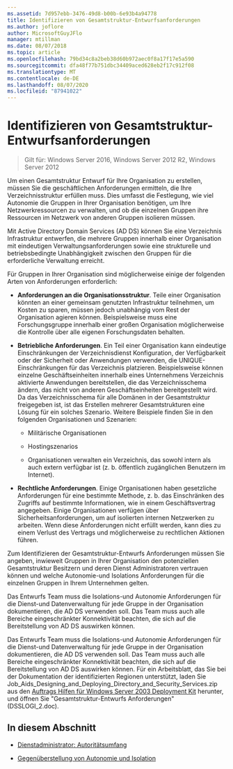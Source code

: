 ```yaml
---
ms.assetid: 7d957ebb-3476-49d8-b00b-6e93b4a94778
title: Identifizieren von Gesamtstruktur-Entwurfsanforderungen
ms.author: joflore
author: MicrosoftGuyJFlo
manager: mtillman
ms.date: 08/07/2018
ms.topic: article
ms.openlocfilehash: 79bd34c8a2beb38d60b972aec0f8a17f17e5a590
ms.sourcegitcommit: dfa48f77b751dbc34409aced628eb2f17c912f08
ms.translationtype: MT
ms.contentlocale: de-DE
ms.lasthandoff: 08/07/2020
ms.locfileid: "87941022"
---
```

# <a name="identifying-forest-design-requirements"></a>Identifizieren von Gesamtstruktur-Entwurfsanforderungen

> Gilt für: Windows Server 2016, Windows Server 2012 R2, Windows Server 2012

Um einen Gesamtstruktur Entwurf für Ihre Organisation zu erstellen, müssen Sie die geschäftlichen Anforderungen ermitteln, die Ihre Verzeichnisstruktur erfüllen muss. Dies umfasst die Festlegung, wie viel Autonomie die Gruppen in Ihrer Organisation benötigen, um Ihre Netzwerkressourcen zu verwalten, und ob die einzelnen Gruppen ihre Ressourcen im Netzwerk von anderen Gruppen isolieren müssen.

Mit Active Directory Domain Services (AD DS) können Sie eine Verzeichnis Infrastruktur entwerfen, die mehrere Gruppen innerhalb einer Organisation mit eindeutigen Verwaltungsanforderungen sowie eine strukturelle und betriebsbedingte Unabhängigkeit zwischen den Gruppen für die erforderliche Verwaltung erreicht.

Für Gruppen in Ihrer Organisation sind möglicherweise einige der folgenden Arten von Anforderungen erforderlich:

- **Anforderungen an die Organisationsstruktur**. Teile einer Organisation könnten an einer gemeinsam genutzten Infrastruktur teilnehmen, um Kosten zu sparen, müssen jedoch unabhängig vom Rest der Organisation agieren können. Beispielsweise muss eine Forschungsgruppe innerhalb einer großen Organisation möglicherweise die Kontrolle über alle eigenen Forschungsdaten behalten.

- **Betriebliche Anforderungen**. Ein Teil einer Organisation kann eindeutige Einschränkungen der Verzeichnisdienst Konfiguration, der Verfügbarkeit oder der Sicherheit oder Anwendungen verwenden, die UNIQUE-Einschränkungen für das Verzeichnis platzieren. Beispielsweise können einzelne Geschäftseinheiten innerhalb eines Unternehmens Verzeichnis aktivierte Anwendungen bereitstellen, die das Verzeichnisschema ändern, das nicht von anderen Geschäftseinheiten bereitgestellt wird. Da das Verzeichnisschema für alle Domänen in der Gesamtstruktur freigegeben ist, ist das Erstellen mehrerer Gesamtstrukturen eine Lösung für ein solches Szenario. Weitere Beispiele finden Sie in den folgenden Organisationen und Szenarien:

    - Militärische Organisationen

    - Hostingszenarios

    - Organisationen verwalten ein Verzeichnis, das sowohl intern als auch extern verfügbar ist (z. b. öffentlich zugänglichen Benutzern im Internet).

- **Rechtliche Anforderungen**. Einige Organisationen haben gesetzliche Anforderungen für eine bestimmte Methode, z. b. das Einschränken des Zugriffs auf bestimmte Informationen, wie in einem Geschäftsvertrag angegeben. Einige Organisationen verfügen über Sicherheitsanforderungen, um auf isolierten internen Netzwerken zu arbeiten. Wenn diese Anforderungen nicht erfüllt werden, kann dies zu einem Verlust des Vertrags und möglicherweise zu rechtlichen Aktionen führen.

Zum Identifizieren der Gesamtstruktur-Entwurfs Anforderungen müssen Sie angeben, inwieweit Gruppen in Ihrer Organisation den potenziellen Gesamtstruktur Besitzern und deren Dienst Administratoren vertrauen können und welche Autonomie-und Isolations Anforderungen für die einzelnen Gruppen in Ihrem Unternehmen gelten.

Das Entwurfs Team muss die Isolations-und Autonomie Anforderungen für die Dienst-und Datenverwaltung für jede Gruppe in der Organisation dokumentieren, die AD DS verwenden soll. Das Team muss auch alle Bereiche eingeschränkter Konnektivität beachten, die sich auf die Bereitstellung von AD DS auswirken können.

Das Entwurfs Team muss die Isolations-und Autonomie Anforderungen für die Dienst-und Datenverwaltung für jede Gruppe in der Organisation dokumentieren, die AD DS verwenden soll. Das Team muss auch alle Bereiche eingeschränkter Konnektivität beachten, die sich auf die Bereitstellung von AD DS auswirken können. Für ein Arbeitsblatt, das Sie bei der Dokumentation der identifizierten Regionen unterstützt, laden Sie Job_Aids_Designing_and_Deploying_Directory_and_Security_Services.zip aus den [Auftrags Hilfen für Windows Server 2003 Deployment Kit](https://microsoft.com/download/details.aspx?id=9608) herunter, und öffnen Sie "Gesamtstruktur-Entwurfs Anforderungen" (DSSLOGI_2.doc).

## <a name="in-this-section"></a>In diesem Abschnitt

- [Dienstadministrator: Autoritätsumfang](../../ad-ds/plan/Service-Administrator-Scope-of-Authority.md)

- [Gegenüberstellung von Autonomie und Isolation](../../ad-ds/plan/Autonomy-vs.-Isolation.md)
